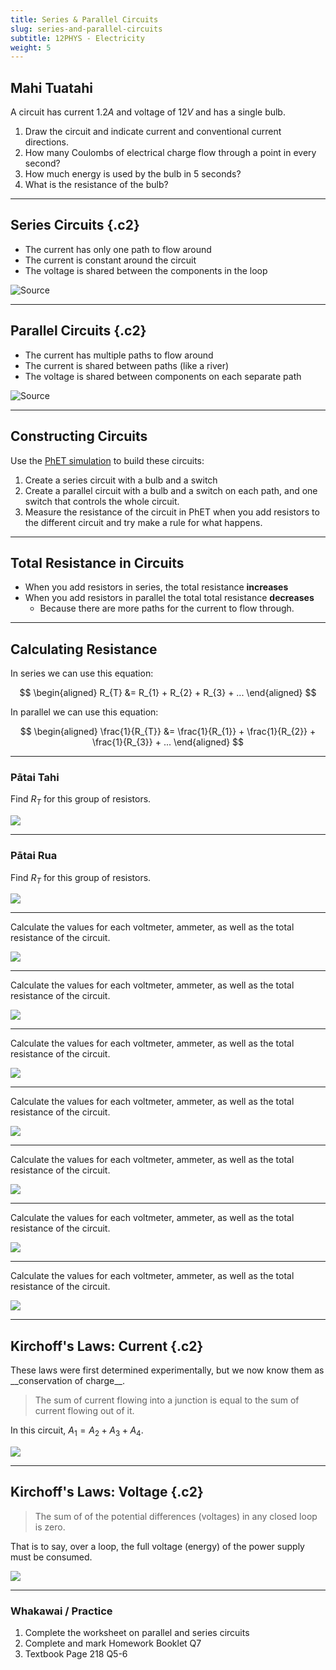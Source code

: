 ```yaml
---
title: Series & Parallel Circuits
slug: series-and-parallel-circuits
subtitle: 12PHYS - Electricity
weight: 5
---
```


## Mahi Tuatahi

A circuit has current $1.2A$ and voltage of $12V$ and has a single bulb.

1. Draw the circuit and indicate current and conventional current directions.
2. How many Coulombs of electrical charge flow through a point in every second?
3. How much energy is used by the bulb in 5 seconds?
4. What is the resistance of the bulb?

---

## Series Circuits {.c2}

- The current has only one path to flow around
- The current is constant around the circuit
- The voltage is shared between the components in the loop

![[Source](http://alevelphysicsnotes.com/electricity/charge_and_current.html)](http://alevelphysicsnotes.com/electricity/images/current%20around%20a%20series%20circuit.svg)

---

## Parallel Circuits {.c2}

- The current has multiple paths to flow around
- The current is shared between paths (like a river)
- The voltage is shared between components on each separate path

![[Source](https://rsdacademy.net/textbooks/dcelectronics/Part4/PageSetup.php?Page=35&FileName=KirchhoffsCurrentLaw&ReferingPage=)](https://external-content.duckduckgo.com/iu/?u=http%3A%2F%2Frsdacademy.net%2Ftextbooks%2Fdcelectronics%2FPart4%2FParallelCircuitCurrentFlow.png&f=1&nofb=1)

---

## Constructing Circuits

Use the [PhET simulation](https://phet.colorado.edu/sims/html/circuit-construction-kit-dc/latest/circuit-construction-kit-dc_en.html) to build these circuits:

1. Create a series circuit with a bulb and a switch
2. Create a parallel circuit with a bulb and a switch on each path, and one switch that controls the whole circuit.
3. Measure the resistance of the circuit in PhET when you add resistors to the different circuit and try make a rule for what happens.

---

## Total Resistance in Circuits

- When you add resistors in series, the total resistance __increases__
- When you add resistors in parallel the total total resistance __decreases__
    + Because there are more paths for the current to flow through.

---

## Calculating Resistance

In series we can use this equation:

$$
\begin{aligned}
    R_{T} &= R_{1} + R_{2} + R_{3} + ...
\end{aligned}
$$

In parallel we can use this equation:

$$
\begin{aligned}
    \frac{1}{R_{T}} &= \frac{1}{R_{1}} + \frac{1}{R_{2}} + \frac{1}{R_{3}} + ...
\end{aligned}
$$

---

### Pātai Tahi

Find $R_{T}$ for this group of resistors.

![](../assets/7-resistance-parallel-1.png)

---

### Pātai Rua

Find $R_{T}$ for this group of resistors.

![](../assets/7-resistance-parallel-2.png)

---

Calculate the values for each voltmeter, ammeter, as well as the total resistance of the circuit.

![](../assets/7-dc-1.png)

---

Calculate the values for each voltmeter, ammeter, as well as the total resistance of the circuit.

![](../assets/7-dc-2.png)

---

Calculate the values for each voltmeter, ammeter, as well as the total resistance of the circuit.

![](../assets/7-dc-3.png)

---

Calculate the values for each voltmeter, ammeter, as well as the total resistance of the circuit.

![](../assets/7-dc-4.png)

---

Calculate the values for each voltmeter, ammeter, as well as the total resistance of the circuit.

![](../assets/7-dc-5.png)

---

Calculate the values for each voltmeter, ammeter, as well as the total resistance of the circuit.

![](../assets/7-dc-6.png)

---

Calculate the values for each voltmeter, ammeter, as well as the total resistance of the circuit.

![](../assets/7-dc-answers.png)

---

## Kirchoff's Laws: Current {.c2}

<div>
These laws were first determined experimentally, but we now know them as __conservation of charge__.

> The sum of current flowing into a junction is equal to the sum of current flowing out of it.

In this circuit, $A_{1} = A_{2} + A_{3} + A_{4}$.
</div>
<div>

![](../assets/kirchoffs-current-law.jpg)

</div>

---

## Kirchoff's Laws: Voltage {.c2}

<div>

> The sum of of the potential differences (voltages) in any closed loop is zero.

That is to say, over a loop, the full voltage (energy) of the power supply must be consumed.

</div>
<div>

![](../assets/kirchoffs-voltage-law.jpg)

</div>

---

### Whakawai / Practice

1. Complete the worksheet on parallel and series circuits
2. Complete and mark Homework Booklet Q7
3. Textbook Page 218 Q5-6

